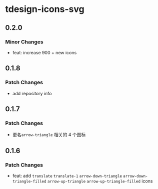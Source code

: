 # tdesign-icons-svg

## 0.2.0

### Minor Changes

- feat: increase 900 + new icons

## 0.1.8

### Patch Changes

- add repository info

## 0.1.7

### Patch Changes

- 更名`arrow-triangle` 相关的 4 个图标

## 0.1.6

### Patch Changes

- feat: add `translate` `translate-1` `arrow-down-triangle` `arrow-down-triangle-filled` `arrow-up-triangle` `arrow-up-triangle-filled` icons
